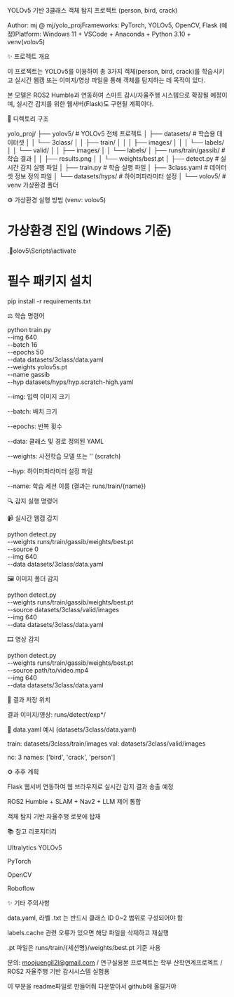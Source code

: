 YOLOv5 기반 3클래스 객체 탐지 프로젝트 (person, bird, crack)

Author: mj @ mj/yolo_projFrameworks: PyTorch, YOLOv5, OpenCV, Flask (예정)Platform: Windows 11 + VSCode + Anaconda + Python 3.10 + venv(volov5)

✨ 프로젝트 개요

이 프로젝트는 YOLOv5를 이용하여 총 3가지 객체(person, bird, crack)를 학습시키고 실시간 웹캠 또는 이미지/영상 파일을 통해 객체를 탐지하는 데 목적이 있다.

본 모델은 ROS2 Humble과 연동하여 스마트 감시/자율주행 시스템으로 확장될 예정이며, 실시간 감지를 위한 웹서버(Flask)도 구현될 계획이다.

📂 디렉토리 구조

yolo_proj/
├── yolov5/                    # YOLOv5 전체 프로젝트
│   ├── datasets/             # 학습용 데이터셋
│   │   └── 3class/
│   │       ├── train/
│   │       │   ├── images/
│   │       │   └── labels/
│   │       └── valid/
│   │           ├── images/
│   │           └── labels/
│   ├── runs/train/gassib/     # 학습 결과
│   │   ├── results.png
│   │   └── weights/best.pt
│   ├── detect.py              # 실시간 감지 실행 파일
│   ├── train.py               # 학습 실행 파일
│   ├── 3class.yaml            # 데이터셋 정보 정의 파일
│   └── datasets/hyps/         # 하이퍼파라미터 설정
│
└── volov5/                   # venv 가상환경 폴더

⚙️ 가상환경 실행 방법 (venv: volov5)

# 가상환경 진입 (Windows 기준)
.olov5\Scripts\activate

# 필수 패키지 설치
pip install -r requirements.txt

⚖️ 학습 명령어

python train.py \
  --img 640 \
  --batch 16 \
  --epochs 50 \
  --data datasets/3class/data.yaml \
  --weights yolov5s.pt \
  --name gassib \
  --hyp datasets/hyps/hyp.scratch-high.yaml

--img: 입력 이미지 크기

--batch: 배치 크기

--epochs: 반복 횟수

--data: 클래스 및 경로 정의된 YAML

--weights: 사전학습 모델 또는 '' (scratch)

--hyp: 하이퍼파라미터 설정 파일

--name: 학습 세션 이름 (결과는 runs/train/{name})

🔍 감지 실행 명령어

📹 실시간 웹캠 감지

python detect.py \
  --weights runs/train/gassib/weights/best.pt \
  --source 0 \
  --img 640 \
  --data datasets/3class/data.yaml

🖼️ 이미지 폴더 감지

python detect.py \
  --weights runs/train/gassib/weights/best.pt \
  --source datasets/3class/valid/images \
  --img 640 \
  --data datasets/3class/data.yaml

🎞️ 영상 감지

python detect.py \
  --weights runs/train/gassib/weights/best.pt \
  --source path/to/video.mp4 \
  --img 640 \
  --data datasets/3class/data.yaml

💾 결과 저장 위치

결과 이미지/영상: runs/detect/exp*/

📄 data.yaml 예시 (datasets/3class/data.yaml)

train: datasets/3class/train/images
val: datasets/3class/valid/images

nc: 3
names: ['bird', 'crack', 'person']

⚙️ 추후 계획

Flask 웹서버 연동하여 웹 브라우저로 실시간 감지 결과 송출 예정

ROS2 Humble + SLAM + Nav2 + LLM 제어 통합

객체 탐지 기반 자율주행 로봇에 탑재

📚 참고 리포지터리

Ultralytics YOLOv5

PyTorch

OpenCV

Roboflow

✨ 기타 주의사항

data.yaml, 라벨 .txt 는 반드시 클래스 ID 0~2 범위로 구성되어야 함

labels.cache 관련 오류가 있으면 해당 파일을 삭제하고 재실행

.pt 파일은 runs/train/{세션명}/weights/best.pt 기준 사용

문의: moojuengll2l@gmail.com / 연구실용본 프로젝트는 학부 산학연계프로젝트 / ROS2 자율주행 기반 감시시스템 실험용


이 부분을 readme파일로 만들어줘 다운받아서 github에 올릴거야